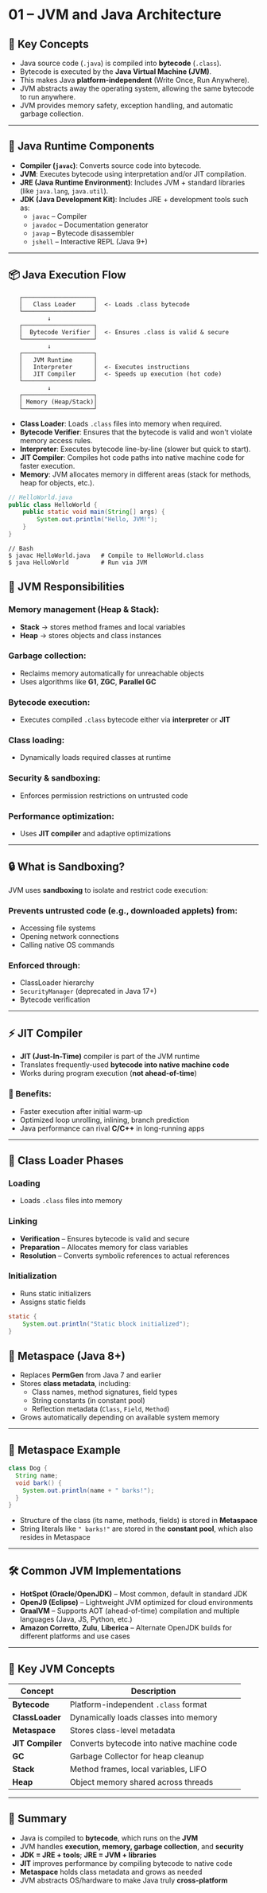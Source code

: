 # 01 – JVM and Java Architecture

## 🧠 Key Concepts

- Java source code (`.java`) is compiled into **bytecode** (`.class`).
- Bytecode is executed by the **Java Virtual Machine (JVM)**.
- This makes Java **platform-independent** (Write Once, Run Anywhere).
- JVM abstracts away the operating system, allowing the same bytecode to run anywhere.
- JVM provides memory safety, exception handling, and automatic garbage collection.

---

## 🧩 Java Runtime Components

- **Compiler (`javac`)**: Converts source code into bytecode.
- **JVM**: Executes bytecode using interpretation and/or JIT compilation.
- **JRE (Java Runtime Environment)**: Includes JVM + standard libraries (like `java.lang`, `java.util`).
- **JDK (Java Development Kit)**: Includes JRE + development tools such as:
    - `javac` – Compiler
    - `javadoc` – Documentation generator
    - `javap` – Bytecode disassembler
    - `jshell` – Interactive REPL (Java 9+)

---

## 📦 Java Execution Flow

       ┌────────────────────┐
       │   Class Loader     │  <- Loads .class bytecode
       └────────────────────┘
               ↓
       ┌────────────────────┐
       │  Bytecode Verifier │  <- Ensures .class is valid & secure
       └────────────────────┘
               ↓
       ┌────────────────────┐
       │   JVM Runtime      │
       │   Interpreter      │  <- Executes instructions
       │   JIT Compiler     │  <- Speeds up execution (hot code)
       └────────────────────┘
               ↓
       ┌────────────────────┐
       │ Memory (Heap/Stack)│
       └────────────────────┘

- **Class Loader**: Loads `.class` files into memory when required.
- **Bytecode Verifier**: Ensures that the bytecode is valid and won't violate memory access rules.
- **Interpreter**: Executes bytecode line-by-line (slower but quick to start).
- **JIT Compiler**: Compiles hot code paths into native machine code for faster execution.
- **Memory**: JVM allocates memory in different areas (stack for methods, heap for objects, etc.).

```java
// HelloWorld.java
public class HelloWorld {
    public static void main(String[] args) {
        System.out.println("Hello, JVM!");
    }
}

```
```shell
// Bash
$ javac HelloWorld.java   # Compile to HelloWorld.class
$ java HelloWorld         # Run via JVM
```

## 🚀 JVM Responsibilities

### Memory management (Heap & Stack):
- **Stack** → stores method frames and local variables
- **Heap** → stores objects and class instances

### Garbage collection:
- Reclaims memory automatically for unreachable objects
- Uses algorithms like **G1**, **ZGC**, **Parallel GC**

### Bytecode execution:
- Executes compiled `.class` bytecode either via **interpreter** or **JIT**

### Class loading:
- Dynamically loads required classes at runtime

### Security & sandboxing:
- Enforces permission restrictions on untrusted code

### Performance optimization:
- Uses **JIT compiler** and adaptive optimizations

---

## 🔒 What is Sandboxing?

JVM uses **sandboxing** to isolate and restrict code execution:

### Prevents untrusted code (e.g., downloaded applets) from:
- Accessing file systems
- Opening network connections
- Calling native OS commands

### Enforced through:
- ClassLoader hierarchy
- `SecurityManager` (deprecated in Java 17+)
- Bytecode verification

---

## ⚡ JIT Compiler

- **JIT (Just-In-Time)** compiler is part of the JVM runtime
- Translates frequently-used **bytecode into native machine code**
- Works during program execution (**not ahead-of-time**)

### 🔹 Benefits:
- Faster execution after initial warm-up
- Optimized loop unrolling, inlining, branch prediction
- Java performance can rival **C/C++** in long-running apps

---

## 🧠 Class Loader Phases

### Loading
- Loads `.class` files into memory

### Linking
- **Verification** – Ensures bytecode is valid and secure
- **Preparation** – Allocates memory for class variables
- **Resolution** – Converts symbolic references to actual references

### Initialization
- Runs static initializers
- Assigns static fields

```java
static {
    System.out.println("Static block initialized");
}
```

## 🧠 Metaspace (Java 8+)

- Replaces **PermGen** from Java 7 and earlier
- Stores **class metadata**, including:
  - Class names, method signatures, field types
  - String constants (in constant pool)
  - Reflection metadata (`Class`, `Field`, `Method`)
- Grows automatically depending on available system memory

---

## 🧪 Metaspace Example

```java
class Dog {
  String name;
  void bark() {
    System.out.println(name + " barks!");
  }
}
```
- Structure of the class (its name, methods, fields) is stored in **Metaspace**
- String literals like `" barks!"` are stored in the **constant pool**, which also resides in Metaspace

---

## 🛠 Common JVM Implementations

- **HotSpot (Oracle/OpenJDK)** – Most common, default in standard JDK
- **OpenJ9 (Eclipse)** – Lightweight JVM optimized for cloud environments
- **GraalVM** – Supports AOT (ahead-of-time) compilation and multiple languages (Java, JS, Python, etc.)
- **Amazon Corretto**, **Zulu**, **Liberica** – Alternate OpenJDK builds for different platforms and use cases

---

## 🧠 Key JVM Concepts

| Concept         | Description                                      |
|-----------------|--------------------------------------------------|
| **Bytecode**     | Platform-independent `.class` format             |
| **ClassLoader**  | Dynamically loads classes into memory            |
| **Metaspace**    | Stores class-level metadata                      |
| **JIT Compiler** | Converts bytecode into native machine code       |
| **GC**           | Garbage Collector for heap cleanup               |
| **Stack**        | Method frames, local variables, LIFO             |
| **Heap**         | Object memory shared across threads              |

---

## 🔁 Summary

- Java is compiled to **bytecode**, which runs on the **JVM**
- JVM handles **execution, memory, garbage collection**, and **security**
- **JDK = JRE + tools**; **JRE = JVM + libraries**
- **JIT** improves performance by compiling bytecode to native code
- **Metaspace** holds class metadata and grows as needed
- JVM abstracts OS/hardware to make Java truly **cross-platform**